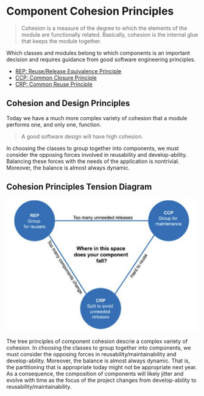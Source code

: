 # Component Cohesion Principles

> Cohesion is a measure of the degree to which the elements of the module are functionally related. Basically, cohesion is the internal glue that keeps the module together.

Which classes and modules belong to which components is an important decision and requires guidance from good software engineering principles.

* [REP: Reuse/Release Equivalence Principle](./rep)
* [CCP: Common Closure Principle](./ccp)
* [CRP: Common Reuse Principle](./crp)

## Cohesion and Design Principles

Today we have a much more complex variety of cohesion that a module performs one, and only one, function.

> A good software design will have high cohesion.

In choosing the classes to group together into components, we must consider the opposing forces involved in reusability and develop-ability. Balancing these forces with the needs of the application is nontrivial. Moreover, the balance is almost always dynamic.

## Cohesion Principles Tension Diagram

![](2021-05-23-15-52-07.png)

The tree principles of component cohesion descrie a complex variety of cohesion. In choosing the classes to group together into components, we must consider the opposing forces in reusability/maintainability and develop-ability. Moreover, the balance is almost always dynamic. That is, the partitioning that is appropriate today might not be appropriate next year. As a consequence, the composition of components will likely jitter and evolve with time as the focus of the project changes from develop-ability to reusability/maintainability.